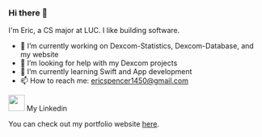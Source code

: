 <link rel="stylesheet" href="https://cdn.jsdelivr.net/gh/dheereshagrwal/colored-icons@1.7.5/src/app/ci.min.css"/>
<link rel="stylesheet" href="styles.css">

### Hi there 👋

I'm Eric, a CS major at LUC. I like building software.

- 🔭 I’m currently working on Dexcom-Statistics, Dexcom-Database, and my website
- 🤔 I’m looking for help with my Dexcom projects
- 🌱 I’m currently learning Swift and App development
- 📫 How to reach me: ericspencer1450@gmail.com

<img src="public/icons/spotify/spotify.svg" width="32px">
<a href="https://linkedin.com/in/ericspencer00" style="text-decoration: none;"><i class="fa fa-linkedin fa-2x" style="color: #0077B5;"></i> My Linkedin</a>

You can check out my portfolio website [here](https://EricSpencer00.github.io).


